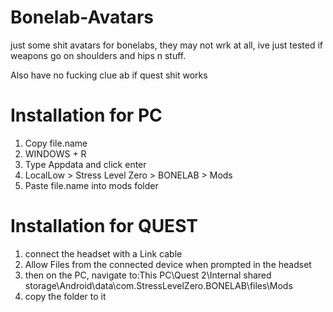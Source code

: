# Bonelab-Avatars
just some shit avatars for bonelabs, they may not wrk at all, ive just tested if weapons go on shoulders and hips n stuff.

Also have no fucking clue ab if quest shit works


# Installation for PC
1. Copy file.name
2. WINDOWS + R 
3. Type Appdata and click enter
4. LocalLow > Stress Level Zero > BONELAB > Mods
5. Paste file.name into mods folder

# Installation for QUEST
1. connect the headset with a Link cable
2. Allow Files from the connected device when prompted in the headset
3. then on the PC, navigate to:This PC\Quest 2\Internal shared storage\Android\data\com.StressLevelZero.BONELAB\files\Mods 
4. copy the folder to it
